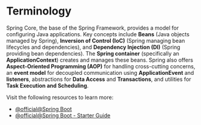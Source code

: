 # Terminology

Spring Core, the base of the Spring Framework, provides a model for configuring Java applications. Key concepts include **Beans** (Java objects managed by Spring), **Inversion of Control (IoC)** (Spring managing bean lifecycles and dependencies), and **Dependency Injection (DI)** (Spring providing bean dependencies). The **Spring container** (specifically an **ApplicationContext**) creates and manages these beans. Spring also offers **Aspect-Oriented Programming (AOP)** for handling cross-cutting concerns, an **event model** for decoupled communication using **ApplicationEvent** and **listeners**, abstractions for **Data Access** and **Transactions**, and utilities for **Task Execution and Scheduling**.

Visit the following resources to learn more:

- [@official@Spring Boot](https://spring.io/projects/spring-boot)
- [@official@Spring Boot - Starter Guide](https://spring.io/quickstart)